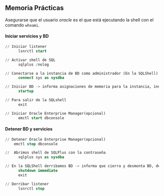 ## Memoria Prácticas

Asegurarse que el usuario _oracle_ es el que está ejecutando la shell con el comando `whoami`.

#### Iniciar servicios y BD
```sql
// Iniciar listener
      lsnrctl start

// Activar shell de SQL
      sqlplus /nolog

// Conectarse a la instancia de BD como administrador (En la SQLShell) con la contraseña ABD3oradba
      connect sys as sysdba

// Iniciar BD -> informa asignaciones de memoria para la instancia, indica que monta y abre la BD
      startup

// Para salir de la SQLshell 
      exit

// Iniciar Oracle Enterprise Manager(opcional)
      emctl start dbconsole
```

#### Detener BD y servicios
``` sql
// Detener Oracle Enterprise Manager(opcional)
    emctl stop dbconsole

//  Abrimos shell de SQLPlus con la contraseña
      sqlplus sys as sysdba

// En la SQLShell derribamos BD -> informa que cierra y desmonta BD, derriba instancia
      shutdown immediate
      exit

// Derribar listener
      lsnrctl stop
```
